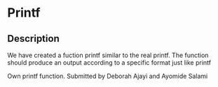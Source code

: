 # Printf
## Description
We have created a fuction printf similar to the real printf. The function should produce an output according to a specific format just like printf

Own printf function.
Submitted by Deborah Ajayi and Ayomide Salami